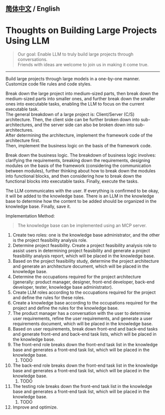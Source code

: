 ## **[简体中文](./README.md)** / **English**

# Thoughts on Building Large Projects Using LLM  

> Our goal: Enable LLM to truly build large projects through conversations.   
> Friends with ideas are welcome to join us in making it come true.     
---

Build large projects through large models in a one-by-one manner.    
Customize code file rules and code styles.    

Break down the large project into medium-sized parts, then break down the medium-sized parts into smaller ones, and further break down the smaller ones into executable tasks, enabling the LLM to focus on the current executable task.    
The general breakdown of a large project is: Client/Server (C/S) architecture. Then, the client side can be further broken down into sub-architectures, and the server side can also be broken down into sub-architectures.    
After determining the architecture, implement the framework code of the architecture first.    
Then, implement the business logic on the basis of the framework code.    

Break down the business logic. The breakdown of business logic involves:     clarifying the requirements, breaking down the requirements, designing modules on the basis of the framework (considering the communication between modules), further thinking about how to break down the modules into functional blocks, and then considering how to break down the functional blocks into executable tasks. Finally, execute the tasks.    

The LLM communicates with the user. If everything is confirmed to be okay, it will be added to the knowledge base. There is an LLM in the knowledge base to determine how the content to be added should be organized in the knowledge base. Finally, save it.    

Implementation Method:

> The knowledge base can be implemented using an MCP server.

1. Create two roles: one is the knowledge base administrator, and the other is the project feasibility analysis role.
2. Determine project feasibility. Create a project feasibility analysis role to assist users in determining project feasibility and generate a project feasibility analysis report, which will be placed in the knowledge base.
3. Based on the project feasibility study, determine the project architecture and generate an architecture document, which will be placed in the knowledge base.
4. Determine the occupations required for the project architecture (generally: product manager, designer, front-end developer, back-end developer, tester, knowledge base administrator).
5. Create LLM roles according to the occupations required for the project and define the rules for these roles.
6. Create a knowledge base according to the occupations required for the project and define the rules for the knowledge base.
7. The product manager has a conversation with the user to determine user requirements, refine the user requirements, and generate a user requirements document, which will be placed in the knowledge base.
8. Based on user requirements, break down front-end and back-end tasks and generate front-end and back-end task lists, which will be placed in the knowledge base.
9. The front-end role breaks down the front-end task list in the knowledge base and generates a front-end task list, which will be placed in the knowledge base.
    1. TODO
10. The back-end role breaks down the front-end task list in the knowledge base and generates a front-end task list, which will be placed in the knowledge base.
    1. TODO
11. The testing role breaks down the front-end task list in the knowledge base and generates a front-end task list, which will be placed in the knowledge base.
    1. TODO
12. Improve and optimize.